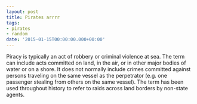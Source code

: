 ```yaml
---
layout: post
title: Pirates arrrr
tags:
- pirates
- random
date: '2015-01-15T00:00:00.000+00:00'
---
```


Piracy is typically an act of robbery or criminal violence at sea. The term can include acts committed on land, in the air, or in other major bodies of water or on a shore. It does not normally include crimes committed against persons traveling on the same vessel as the perpetrator (e.g. one passenger stealing from others on the same vessel). The term has been used throughout history to refer to raids across land borders by non-state agents.

